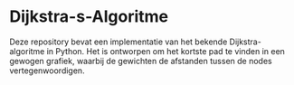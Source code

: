 # Dijkstra-s-Algoritme
Deze repository bevat een implementatie van het bekende Dijkstra-algoritme in Python. Het is ontworpen om het kortste pad te vinden in een gewogen grafiek, waarbij de gewichten de afstanden tussen de nodes vertegenwoordigen.
